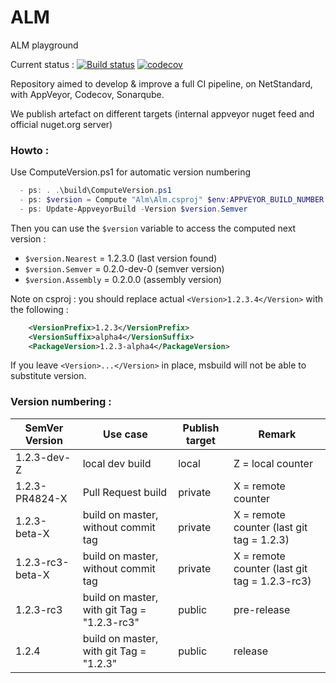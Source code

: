 # ALM
ALM playground

Current status	: [![Build status](https://ci.appveyor.com/api/projects/status/97fbbqh8gv7wdmjh?svg=true)](https://ci.appveyor.com/project/Raph/alm)
[![codecov](https://codecov.io/gh/rducom/ALM/branch/master/graph/badge.svg)](https://codecov.io/gh/rducom/ALM)

Repository aimed to develop & improve a full CI pipeline, on NetStandard, with AppVeyor, Codecov, Sonarqube.

We publish artefact on different targets (internal appveyor nuget feed and official nuget.org server)



### Howto :

Use ComputeVersion.ps1 for automatic version numbering
```PowerShell
  - ps: . .\build\ComputeVersion.ps1
  - ps: $version = Compute "Alm\Alm.csproj" $env:APPVEYOR_BUILD_NUMBER ([System.Convert]::ToBoolean($env:APPVEYOR_REPO_TAG)) $env:APPVEYOR_PULL_REQUEST_NUMBER
  - ps: Update-AppveyorBuild -Version $version.Semver
```

Then you can use the `$version` variable to access the computed next version :

- `$version.Nearest`	=  1.2.3.0		(last version found)
- `$version.Semver`	=  0.2.0-dev-0	(semver version)
- `$version.Assembly`	=  0.2.0.0		(assembly version)

Note on csproj : you should replace actual ```<Version>1.2.3.4</Version>``` with the following :

```Xml
	<VersionPrefix>1.2.3</VersionPrefix>
	<VersionSuffix>alpha4</VersionSuffix>
	<PackageVersion>1.2.3-alpha4</PackageVersion>
```

If you leave ```<Version>...</Version>``` in place, msbuild will not be able to substitute version.

### Version numbering :

|SemVer Version			|Use case									|Publish target	|Remark
|-------------------|-------------------------------------------|---------------|------
| 1.2.3-dev-Z		|local dev build 							| local			|Z = local counter
| 1.2.3-PR4824-X	|Pull Request build 						| private		|X = remote counter
| 1.2.3-beta-X		|build on master, without commit tag 		| private		|X = remote counter (last git tag = 1.2.3)
| 1.2.3-rc3-beta-X	|build on master, without commit tag		| private		|X = remote counter (last git tag = 1.2.3-rc3)
| 1.2.3-rc3			|build on master, with git Tag = "1.2.3-rc3"| public		|pre-release
| 1.2.4				|build on master, with git Tag = "1.2.3" 	| public		|release



